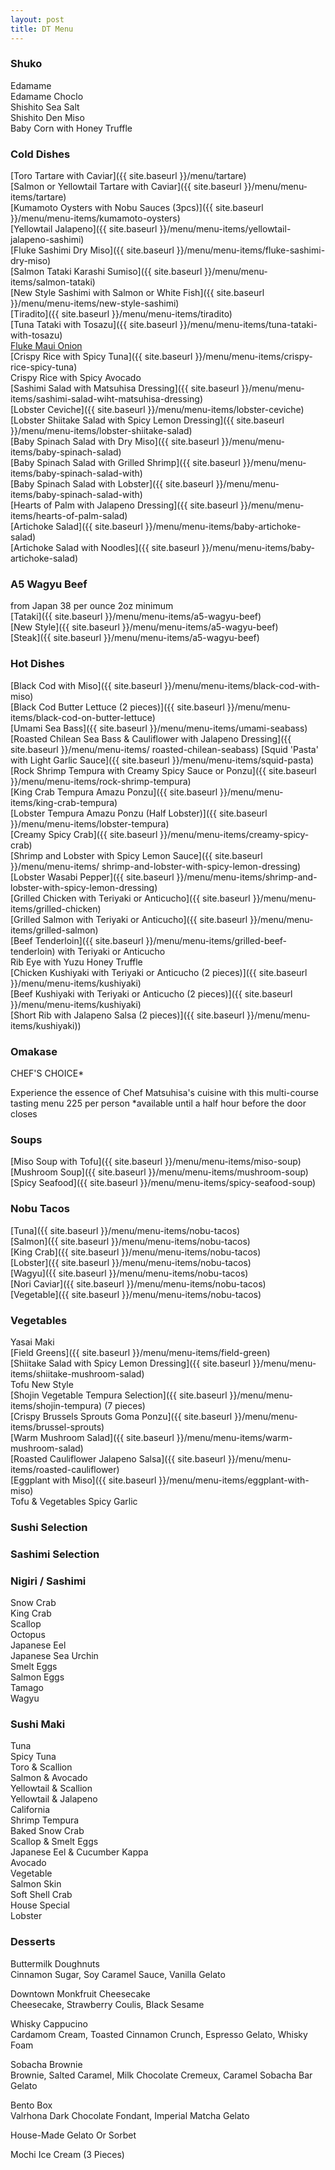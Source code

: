 ```yaml
---
layout: post
title: DT Menu
---
```


### Shuko

Edamame  
Edamame Choclo  
Shishito Sea Salt   
Shishito Den Miso  
Baby Corn with Honey Truffle  

### Cold Dishes

[Toro Tartare with Caviar]({{ site.baseurl }}/menu/tartare)  
[Salmon or Yellowtail Tartare with Caviar]({{ site.baseurl }}/menu/menu-items/tartare)   
[Kumamoto Oysters with Nobu Sauces (3pcs)]({{ site.baseurl }}/menu/menu-items/kumamoto-oysters)   
[Yellowtail Jalapeno]({{ site.baseurl }}/menu/menu-items/yellowtail-jalapeno-sashimi)  
[Fluke Sashimi Dry Miso]({{ site.baseurl }}/menu/menu-items/fluke-sashimi-dry-miso)  
[Salmon Tataki Karashi Sumiso]({{ site.baseurl }}/menu/menu-items/salmon-tataki)  
[New Style Sashimi with Salmon or White Fish]({{ site.baseurl }}/menu/menu-items/new-style-sashimi)    
[Tiradito]({{ site.baseurl }}/menu/menu-items/tiradito)    
[Tuna Tataki with Tosazu]({{ site.baseurl }}/menu/menu-items/tuna-tataki-with-tosazu)  
[Fluke Maui Onion](#cold-dishes)  
[Crispy Rice with Spicy Tuna]({{ site.baseurl }}/menu/menu-items/crispy-rice-spicy-tuna)   
Crispy Rice with Spicy Avocado  
[Sashimi Salad with Matsuhisa Dressing]({{ site.baseurl }}/menu/menu-items/sashimi-salad-wiht-matsuhisa-dressing)  
[Lobster Ceviche]({{ site.baseurl }}/menu/menu-items/lobster-ceviche)   
[Lobster Shiitake Salad with Spicy Lemon Dressing]({{ site.baseurl }}/menu/menu-items/lobster-shiitake-salad)  
[Baby Spinach Salad with Dry Miso]({{ site.baseurl }}/menu/menu-items/baby-spinach-salad)  
[Baby Spinach Salad with Grilled Shrimp]({{ site.baseurl }}/menu/menu-items/baby-spinach-salad-with)   
[Baby Spinach Salad with Lobster]({{ site.baseurl }}/menu/menu-items/baby-spinach-salad-with)   
[Hearts of Palm with Jalapeno Dressing]({{ site.baseurl }}/menu/menu-items/hearts-of-palm-salad)  
[Artichoke Salad]({{ site.baseurl }}/menu/menu-items/baby-artichoke-salad)  
[Artichoke Salad with Noodles]({{ site.baseurl }}/menu/menu-items/baby-artichoke-salad)  

### A5 Wagyu Beef 

from Japan 38 per ounce 2oz minimum  
[Tataki]({{ site.baseurl }}/menu/menu-items/a5-wagyu-beef)  
[New Style]({{ site.baseurl }}/menu/menu-items/a5-wagyu-beef)  
[Steak]({{ site.baseurl }}/menu/menu-items/a5-wagyu-beef)  

### Hot Dishes

[Black Cod with Miso]({{ site.baseurl }}/menu/menu-items/black-cod-with-miso)  
[Black Cod Butter Lettuce (2 pieces)]({{ site.baseurl }}/menu/menu-items/black-cod-on-butter-lettuce)  
[Umami Sea Bass]({{ site.baseurl }}/menu/menu-items/umami-seabass)  
[Roasted Chilean Sea Bass & Cauliflower with Jalapeno Dressing]({{ site.baseurl }}/menu/menu-items/  roasted-chilean-seabass)
[Squid 'Pasta' with Light Garlic Sauce]({{ site.baseurl }}/menu/menu-items/squid-pasta)  
[Rock Shrimp Tempura with Creamy Spicy Sauce or Ponzu]({{ site.baseurl }}/menu/menu-items/rock-shrimp-tempura)  
[King Crab Tempura Amazu Ponzu]({{ site.baseurl }}/menu/menu-items/king-crab-tempura)  
[Lobster Tempura Amazu Ponzu (Half Lobster)]({{ site.baseurl }}/menu/menu-items/lobster-tempura)  
[Creamy Spicy Crab]({{ site.baseurl }}/menu/menu-items/creamy-spicy-crab)  
[Shrimp and Lobster with Spicy Lemon Sauce]({{ site.baseurl }}/menu/menu-items/  shrimp-and-lobster-with-spicy-lemon-dressing)
[Lobster Wasabi Pepper]({{ site.baseurl }}/menu/menu-items/shrimp-and-lobster-with-spicy-lemon-dressing)  
[Grilled Chicken with Teriyaki or Anticucho]({{ site.baseurl }}/menu/menu-items/grilled-chicken)  
[Grilled Salmon with Teriyaki or Anticucho]({{ site.baseurl }}/menu/menu-items/grilled-salmon)  
[Beef Tenderloin]({{ site.baseurl }}/menu/menu-items/grilled-beef-tenderloin) with Teriyaki or Anticucho  
Rib Eye with Yuzu Honey Truffle  
[Chicken Kushiyaki with Teriyaki or Anticucho (2 pieces)]({{ site.baseurl }}/menu/menu-items/kushiyaki)  
[Beef Kushiyaki with Teriyaki or Anticucho (2 pieces)]({{ site.baseurl }}/menu/menu-items/kushiyaki)  
[Short Rib with Jalapeno Salsa (2 pieces)]({{ site.baseurl }}/menu/menu-items/kushiyaki))  

### Omakase

CHEF'S CHOICE*   

Experience the essence of Chef Matsuhisa's cuisine with this multi-course tasting menu 225 per person
*available until a half hour before the door closes

### Soups

[Miso Soup with Tofu]({{ site.baseurl }}/menu/menu-items/miso-soup)   
[Mushroom Soup]({{ site.baseurl }}/menu/menu-items/mushroom-soup)   
[Spicy Seafood]({{ site.baseurl }}/menu/menu-items/spicy-seafood-soup)  

### Nobu Tacos

[Tuna]({{ site.baseurl }}/menu/menu-items/nobu-tacos)  
[Salmon]({{ site.baseurl }}/menu/menu-items/nobu-tacos)  
[King Crab]({{ site.baseurl }}/menu/menu-items/nobu-tacos)  
[Lobster]({{ site.baseurl }}/menu/menu-items/nobu-tacos)  
[Wagyu]({{ site.baseurl }}/menu/menu-items/nobu-tacos)  
[Nori Caviar]({{ site.baseurl }}/menu/menu-items/nobu-tacos)  
[Vegetable]({{ site.baseurl }}/menu/menu-items/nobu-tacos)  

### Vegetables

Yasai Maki  
[Field Greens]({{ site.baseurl }}/menu/menu-items/field-green)  
[Shiitake Salad with Spicy Lemon Dressing]({{ site.baseurl }}/menu/menu-items/shiitake-mushroom-salad)  
Tofu New Style  
[Shojin Vegetable Tempura Selection]({{ site.baseurl }}/menu/menu-items/shojin-tempura) (7 pieces)  
[Crispy Brussels Sprouts Goma Ponzu]({{ site.baseurl }}/menu/menu-items/brussel-sprouts)  
[Warm Mushroom Salad]({{ site.baseurl }}/menu/menu-items/warm-mushroom-salad)  
[Roasted Cauliflower Jalapeno Salsa]({{ site.baseurl }}/menu/menu-items/roasted-cauliflower)  
[Eggplant with Miso]({{ site.baseurl }}/menu/menu-items/eggplant-with-miso)  
Tofu & Vegetables Spicy Garlic  

### Sushi Selection 

### Sashimi Selection

### Nigiri / Sashimi

Snow Crab  
King Crab  
Scallop  
Octopus  
Japanese Eel   
Japanese Sea Urchin   
Smelt Eggs  
Salmon Eggs   
Tamago   
Wagyu  

### Sushi Maki

Tuna   
Spicy Tuna  
Toro & Scallion  
Salmon & Avocado   
Yellowtail & Scallion   
Yellowtail & Jalapeno   
California  
Shrimp Tempura  
Baked Snow Crab  
Scallop & Smelt Eggs   
Japanese Eel & Cucumber Kappa  
Avocado  
Vegetable  
Salmon Skin  
Soft Shell Crab  
House Special  
Lobster  

### Desserts

Buttermilk Doughnuts  
Cinnamon Sugar, Soy Caramel Sauce, Vanilla Gelato  

Downtown Monkfruit Cheesecake  
Cheesecake, Strawberry Coulis, Black Sesame  

Whisky Cappucino  
Cardamom Cream, Toasted Cinnamon Crunch, Espresso Gelato, Whisky Foam  

Sobacha Brownie  
Brownie, Salted Caramel, Milk Chocolate Cremeux, Caramel Sobacha Bar Gelato  

Bento Box  
Valrhona Dark Chocolate Fondant, Imperial Matcha Gelato  

House-Made Gelato Or Sorbet   

Mochi Ice Cream (3 Pieces)  



